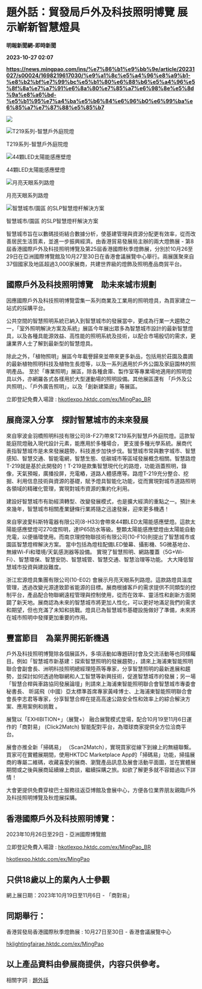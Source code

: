# 題外話：貿發局戶外及科技照明博覽 展示嶄新智慧燈具
**明報新聞網-即時新聞**

**2023-10-27 02:07**

**https://news.mingpao.com/ins/%e7%86%b1%e9%bb%9e/article/20231027/s00024/1698219617030/%e9%a1%8c%e5%a4%96%e8%a9%b1-%e8%b2%bf%e7%99%bc%e5%b1%80%e6%88%b6%e5%a4%96%e5%8f%8a%e7%a7%91%e6%8a%80%e7%85%a7%e6%98%8e%e5%8d%9a%e8%a6%bd-%e5%b1%95%e7%a4%ba%e5%b6%84%e6%96%b0%e6%99%ba%e6%85%a7%e7%87%88%e5%85%b7**

![](https://fs.mingpao.com/ins/20231027/s00024/3dd4f5680a05d9545fa117fa56cb5ec9.jpg)

![T219系列-智慧戶外庭院燈](https://fs.mingpao.com/ins/20231027/s00024/3dd4f740ce3416ac897fcad99fcfcb1f.jpg)

T219系列-智慧戶外庭院燈

![44顆LED太陽能感應壁燈](https://fs.mingpao.com/ins/20231027/s00024/3dd4f96497df2fd18fc021531bb109a7.jpg)

44顆LED太陽能感應壁燈

![月亮天眼系列路燈](https://fs.mingpao.com/ins/20231027/s00024/3dd4fb6f9279a7f1226844a24f32a4f6.png)

月亮天眼系列路燈

![智慧城市/園區 的SLP智慧燈杆解決方案](https://fs.mingpao.com/ins/20231027/s00024/3dd4fd3efd284b3ff4dc7be2f1452908.jpg)

智慧城市/園區 的SLP智慧燈杆解決方案

智慧城市旨在以數碼技術結合數據分析，使基建管理與資源分配更有效率，從而改善居民生活質素，並進一步振興經濟。由香港貿易發展局主辦的兩大燈飾展 - 第8屆香港國際戶外及科技照明博覽及第25屆香港國際秋季燈飾展，分別於10月26至29日在亞洲國際博覽館及10月27至30日在香港會議展覽中心舉行。兩展匯聚來自37個國家及地區超過3,000家展商，共建世界級的燈飾及照明產品商貿平台。

**國際戶外及科技照明博覽　助未來城市規劃**
-----------------------

因應國際戶外及科技照明博覽雲集一系列商業及工業用的照明燈具，為買家建立一站式的採購平台。

公共空間的智慧照明系統已納入到智慧城市的發展當中，更成為行業一大趨勢之一，「室外照明解決方案及系統」展區今年展出眾多為智慧城市設計的最新智慧燈具，以及各種具能源效益、高性能的照明系統及技術，以配合市場殷切的需求，更讓業界人士了解到最新型的智慧燈具。

除此之外，「植物照明」展區今年載譽歸來並帶來更多新品，包括用於莊園及農圃的最新植物照明科技及植物生長燈等，以及一系列適用於戶外公園及家庭園林的照明產品。 至於「專業照明」展區，除各種倉庫、製作室等專業場地適用的照明燈具以外，亦網羅各式各樣用於大型運動場的照明設備。其他展區還有 「戶外及公共照明」、「戶外廣告照明」，以及「創新建築廊」等展區。

立即登記免費入場證 : [hkotlexpo.hktdc.com/ex/MingPao\_BR](http://hkotlexpo.hktdc.com/ex/MingPao_BR)

**展商深入分享　探討智慧城市的未來發展**
----------------------

來自寧波金羽橋照明科技有限公司(8-F27)帶來T219系列智慧戶外庭院燈。這款智能庭院燈融入現代設計元素，能應用於多種場合， 更支援多種光學系統。展商代表指智慧城市是未來發展趨勢，科技進步加快步伐。智慧城市常與數字城市、智慧感知、智慧交通、智能電網，智慧生態、低碳城市等區域發展概念相關。智慧路燈T-219就是基於此開發的！T-219是款集智慧現代化的路燈，功能涵蓋照明，錄像，天氣預報，廣播投屏，充電樁，道路人體感應等。路燈T-219充分整合、挖掘、利用信息技術與資源的基礎，賦予燈具智能化功能，從而實現對城市道路照明各領域的精確化管理，實現對城市資源的集約化利用。

建設好智慧城市有助經濟轉型、改變發展模式，也是擴大經濟的重點之一。預計未來幾年，智慧城市相關產業鏈條行業將隨之迅速發展，迎來更多機遇！

來自寧波愛科斯特電器有限公司(8-H33)會帶來44顆LED太陽能感應壁燈。這款太陽能感應壁燈可270度照明，達IP65防水等級。整顆太陽能感應壁燈由太陽能自動充電，以便循環使用。而南京理控物聯技術有限公司(10-F10)則提出了智慧城市或園區智慧燈桿解決方案。 當中包括為燈柱配備LED螢幕、攝影機、5G微基地台、無線Wi-Fi和環境/天氣感測器等設備。 實現了智慧照明、網路覆蓋（5G+Wi-Fi）、智慧環保、智慧安防、智慧城管、智慧交通、智慧治理等功能。 大大降低智慧城市投資與建設難度。

浙江宏源燈具集團有限公司(10-E02) 會展示月亮天眼系列路燈。這款路燈具溫度管理，透過改變光源達致節省能源的目標。展商根據客戶的需求提供不同類型的控制平台，產品配合物聯網遠程管理與控制使用，從而在效率、靈活性和創新方面開闢了新天地。展商認為未來的智慧城市將更加人性化，可以更好地滿足我們的需求和期望，但也充滿了未知和挑戰。燈具已為智慧城市基礎設施做好了準備，未來將在城市照明中發揮更加重要的作用。

**豐富節目　為業界開拓新機遇**
-----------------

戶外及科技照明博覽除各個展區外，多項活動如專題研討會及交流活動等也同樣矚目。例如「智慧城市新基建：探索智慧照明的發展趨勢」，請來上海浦東智能照明聯合會副會長、洲明科技照明總經理陸燕等專家，分享智慧照明的最新進展和趨勢，並探討如何透過物聯網和人工智慧等新興技術，促進智慧城市的發展；另一場「智慧合桿與車路協同發展論壇」則請來上海浦東智能照明聯合會智慧城市專委會秘書長、 昕諾飛（中國）亞太標準首席專家黃峰博士、上海浦東智能照明聯合會會長李志君等專家，分享智慧合桿在提高高速公路安全性和效率上的綜合解決方案、應用案例和挑戰 。

展覽以「EXHIBITION+」（展覽+） 融合展覽模式登場，配合10月19至11月6日運作的「商對易」 (Click2Match) 智能配對平台，為環球商家提供全方位洽商平台。

展會亦推全新「掃碼易」 （Scan2Match），實現買家從線下到線上的無縫聯繫。 買家可在實體展期間，使用HKTDC Marketplace App的「掃碼易」功能，掃描展商的專屬二維碼，收藏喜愛的展商、瀏覽產品訊息及展會活動平面圖，並在實體展期間或之後與展商延續線上商談，繼續採購之旅。如欲了解更多就不容錯過以下詳情！

大會更提供免費穿梭巴士服務往返亞博館及會展中心，方便各位業界朋友親臨戶外及科技照明博覽及秋燈展採購。

**香港國際戶外及科技照明博覽：**
------------------

2023年10月26日至29日 - 亞洲國際博覽館

立即登記免費入場證 : [hkotlexpo.hktdc.com/ex/MingPao\_BR](http://hkotlexpo.hktdc.com/ex/MingPao_BR)

[hkotlexpo.hktdc.com/ex/MingPao](http://hkotlexpo.hktdc.com/ex/MingPao)

只供18歲以上的業內人士參觀
--------------

網上展日期：2023年10月19日至11月6日 - 「商對易」

同期舉行：
-----

香港貿發局香港國際秋季燈飾展 : 10月27日至30日 - 香港會議展覽中心

[hklightingfairae.hktdc.com/ex/MingPao](http://hklightingfairae.hktdc.com/ex/MingPao)

以上產品資料由參展商提供，内容只供參考。
--------------------

相關字詞﹕[題外話](https://news.mingpao.com/ins/%e7%86%b1%e9%bb%9e/article/20231027/s00024/php/search2.php?pnssection=all&inssection=all&searchtype=A&keywords=%E9%A1%8C%E5%A4%96%E8%A9%B1)